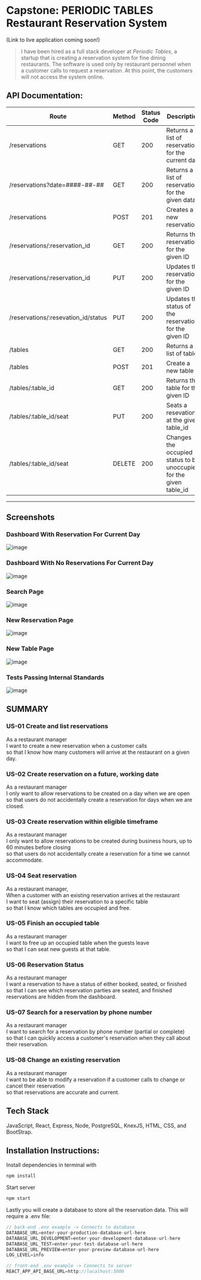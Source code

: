 # Capstone: PERIODIC TABLES Restaurant Reservation System

(Link to live application coming soon!)

> I have been hired as a full stack developer at _Periodic Tables_, a startup that is creating a reservation system for fine dining restaurants.
> The software is used only by restaurant personnel when a customer calls to request a reservation.
> At this point, the customers will not access the system online.

## API Documentation:

| Route                               | Method | Status Code |  Description                                                        |
| ----------------------------------- | ------ | ----------- | ------------------------------------------------------------------- |
| /reservations                       | GET    | 200         | Returns a list of reservations for the current data                 |
| /reservations?date=####-##-##       | GET    | 200         | Returns a list of reservations for the given data                   |
| /reservations                       | POST   | 201         | Creates a new reservation                                           |
| /reservations/:reservation_id       | GET    | 200         | Returns the reservation for the given ID                            |
| /reservations/:reservation_id       | PUT    | 200         | Updates the reservation for the given ID                            |
| /reservations/:resevation_id/status | PUT    | 200         | Updates the status of the reservation for the given ID              | 
| /tables                             | GET    | 200         | Returns a list of tables                                            | 
| /tables                             | POST   | 201         | Create a new table                                                  | 
| /tables/:table_id                   | GET    | 200         | Returns the table for the given ID                                  | 
| /tables/:table_id/seat              | PUT    | 200         | Seats a resevation at the given table_id                            | 
| /tables/:table_id/seat              | DELETE | 200         | Changes the occupied status to be unoccupied for the given table_id |           

------------------------------------------------------------------------------------------------------------------------------------

## Screenshots

### Dashboard With Reservation For Current Day
![image](ss-dash-with-res.png)
### Dashboard With No Reservations For Current Day
![image](ss-dash-with-no-res.png)
### Search Page
![image](ss-search-page.png)
### New Reservation Page
![image](ss-new-res-page.png)
### New Table Page
![image](ss-new-table-page.png)
### Tests Passing Internal Standards
![image](ss-tests-passing.png)

## SUMMARY

### US-01 Create and list reservations

As a restaurant manager<br/>
I want to create a new reservation when a customer calls<br/>
so that I know how many customers will arrive at the restaurant on a given day.

### US-02 Create reservation on a future, working date

As a restaurant manager<br/>
I only want to allow reservations to be created on a day when we are open<br/>
so that users do not accidentally create a reservation for days when we are closed.<br/>

### US-03 Create reservation within eligible timeframe

As a restaurant manager<br/>
I only want to allow reservations to be created during business hours, up to 60 minutes before closing<br/>
so that users do not accidentally create a reservation for a time we cannot accommodate.

### US-04 Seat reservation

As a restaurant manager, <br/>
When a customer with an existing reservation arrives at the restaurant<br/>
I want to seat (assign) their reservation to a specific table<br/>
so that I know which tables are occupied and free.

### US-05 Finish an occupied table

As a restaurant manager<br/>
I want to free up an occupied table when the guests leave<br/>
so that I can seat new guests at that table.<br/>

### US-06 Reservation Status

As a restaurant manager<br/>
I want a reservation to have a status of either booked, seated, or finished<br/>
so that I can see which reservation parties are seated, and finished reservations are hidden from the dashboard.

### US-07 Search for a reservation by phone number

As a restaurant manager<br/>
I want to search for a reservation by phone number (partial or complete)<br/>
so that I can quickly access a customer's reservation when they call about their reservation.<br/>

### US-08 Change an existing reservation

As a restaurant manager<br/>
I want to be able to modify a reservation if a customer calls to change or cancel their reservation<br/>
so that reservations are accurate and current.

## Tech Stack

JavaScript, React, Express, Node, PostgreSQL, KnexJS, HTML, CSS, and BootStrap.

## Installation Instructions:

Install dependencies in terminal with

```js
npm install
```

Start server 

```js
npm start
```

Lastly you will create a database to store all the reservation data. This will require a .env file:

```js
// back-end .env example -> Connects to database
DATABASE_URL=enter-your-production-database-url-here
DATABASE_URL_DEVELOPMENT=enter-your-development-database-url-here
DATABASE_URL_TEST=enter-your-test-database-url-here
DATABASE_URL_PREVIEW=enter-your-preview-database-url-here
LOG_LEVEL=info

// front-end .env example -> Connects to server
REACT_APP_API_BASE_URL=http://localhost:5000
```
